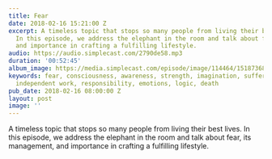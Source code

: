 ```yaml
---
title: Fear
date: 2018-02-16 15:21:00 Z
excerpt: A timeless topic that stops so many people from living their best lives.
  In this episode, we address the elephant in the room and talk about fear, its management,
  and importance in crafting a fulfilling lifestyle.
audio: https://audio.simplecast.com/2790de58.mp3
duration: '00:52:45'
album_image: https://media.simplecast.com/episode/image/114464/1518736810-artwork.jpg
keywords: fear, consciousness, awareness, strength, imagination, suffering, reality,
  independent work, responsibility, emotions, logic, death
pub_date: 2018-02-16 08:00:00 Z
layout: post
image: ''
---
```


A timeless topic that stops so many people from living their best lives. In this episode, we address the elephant in the room and talk about fear, its management, and importance in crafting a fulfilling lifestyle.